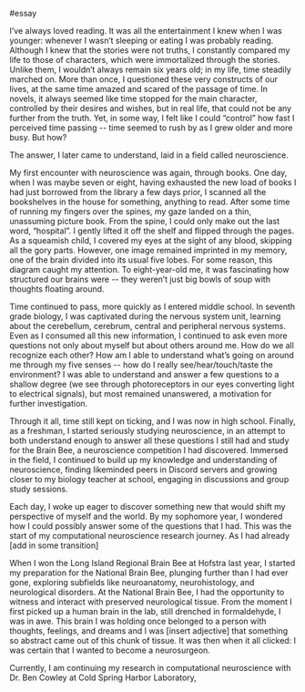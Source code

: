 #essay

I’ve always loved reading. It was all the entertainment I knew when I was younger: whenever I wasn’t sleeping or eating I was probably reading. Although I knew that the stories were not truths, I constantly compared my life to those of characters, which were immortalized through the stories. Unlike them, I wouldn’t always remain six years old; in my life, time steadily marched on. More than once, I questioned these very constructs of our lives, at the same time amazed and scared of the passage of time. In novels, it always seemed like time stopped for the main character, controlled by their desires and wishes, but in real life, that could not be any further from the truth. Yet, in some way, I felt like I could “control” how fast I perceived time passing -- time seemed to rush by as I grew older and more busy. But how?

The answer, I later came to understand, laid in a field called neuroscience.

My first encounter with neuroscience was again, through books. One day, when I was maybe seven or eight, having exhausted the new load of books I had just borrowed from the library a few days prior, I scanned all the bookshelves in the house for something, anything to read. After some time of running my fingers over the spines, my gaze landed on a thin, unassuming picture book. From the spine, I could only make out the last word, “hospital”. I gently lifted it off the shelf and flipped through the pages. As a squeamish child, I covered my eyes at the sight of any blood, skipping all the gory parts. However, one image remained imprinted in my memory, one of the brain divided into its usual five lobes. For some reason, this diagram caught my attention. To eight-year-old me, it was fascinating how structured our brains were -- they weren’t just big bowls of soup with thoughts floating around. 

Time continued to pass, more quickly as I entered middle school. In seventh grade biology, I was captivated during the nervous system unit, learning about the cerebellum, cerebrum, central and peripheral nervous systems. Even as I consumed all this new information, I continued to ask even more questions not only about myself but about others around me. How do we all recognize each other? How am I able to understand what’s going on around me through my five senses -- how do I really see/hear/touch/taste the environment? I was able to understand and answer a few questions to a shallow degree (we see through photoreceptors in our eyes converting light to electrical signals), but most remained unanswered, a motivation for further investigation.

Through it all, time still kept on ticking, and I was now in high school. Finally, as a freshman, I started seriously studying neuroscience, in an attempt to both understand enough to answer all these questions I still had and study for the Brain Bee, a neuroscience competition I had discovered. Immersed in the field, I continued to build up my knowledge and understanding of neuroscience, finding likeminded peers in Discord servers and growing closer to my biology teacher at school, engaging in discussions and group study sessions. 

Each day, I woke up eager to discover something new that would shift my perspective of myself and the world. By my sophomore year, I wondered how I could possibly answer some of the questions that I had. This was the start of my computational neuroscience research journey. As I had already [add in some transition] 

When I won the Long Island Regional Brain Bee at Hofstra last year, I started my preparation for the National Brain Bee, plunging further than I had ever gone, exploring subfields like neuroanatomy, neurohistology, and neurological disorders. At the National Brain Bee, I had the opportunity to witness and interact with preserved neurological tissue. From the moment I first picked up a human brain in the lab, still drenched in formaldehyde, I was in awe. This brain I was holding once belonged to a person with thoughts, feelings, and dreams and I was [insert adjective] that something so abstract came out of this chunk of tissue. It was then when it all clicked: I was certain that I wanted to become a neurosurgeon.

Currently, I am continuing my research in computational neuroscience with Dr. Ben Cowley at Cold Spring Harbor Laboratory, 










